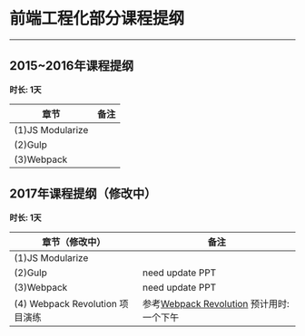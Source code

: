 # 前端工程化部分课程提纲

---

## 2015~2016年课程提纲 ##
**时长: 1天**

|    章节    | 备注 |
| ---------- | --- |
| (1)JS Modularize |   |
| (2)Gulp  |   |
| (3)Webpack|  |
 
## 2017年课程提纲（修改中） ##
**时长: 1天**

|    章节（修改中）    | 备注 |
| ---------- | --- |
| (1)JS Modularize |   |
| (2)Gulp  |   need update PPT |
| (3)Webpack|  need update PPT |
| (4) Webpack Revolution 项目演练| 参考[Webpack Revolution](https://github.com/Aquariuslt/Webpack-Revolution)  预计用时:一个下午|
